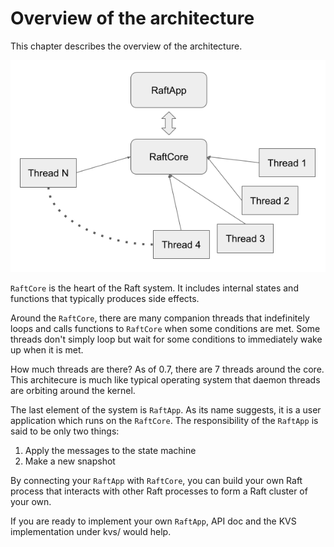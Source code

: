 # Overview of the architecture

This chapter describes the overview of the architecture.

![](images/overview.png)

`RaftCore` is the heart of the Raft system. It includes internal states and functions that typically produces side effects.

Around the `RaftCore`, there are many companion threads that indefinitely loops and calls functions to `RaftCore` when some conditions are met. Some threads don't simply loop but wait for some conditions to immediately wake up when it is met. 

How much threads are there? As of 0.7, there are 7 threads around the core. This architecure is much like typical operating system that daemon threads are orbiting around the kernel.

The last element of the system is `RaftApp`. 
As its name suggests, it is a user application which runs on the `RaftCore`. The responsibility of the `RaftApp` is said to be only two things:

1. Apply the messages to the state machine
2. Make a new snapshot

By connecting your `RaftApp` with `RaftCore`, you can build your own Raft process that interacts with other Raft processes to form a Raft cluster of your own.

If you are ready to implement your own `RaftApp`, API doc and the KVS implementation under kvs/ would help.
